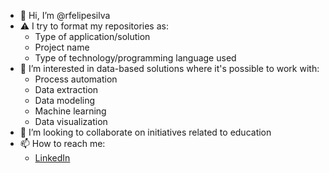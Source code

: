 - 👋 Hi, I’m @rfelipesilva
- :warning: I try to format my repositories as:
  * Type of application/solution
  * Project name
  * Type of technology/programming language used
- 👀 I’m interested in data-based solutions where it's possible to work with:
  * Process automation
  * Data extraction
  * Data modeling
  * Machine learning
  * Data visualization
- 💞️ I’m looking to collaborate on initiatives related to education
- 📫 How to reach me:
  * [LinkedIn](https://www.linkedin.com/in/renan-silva-16960313a/)

<!---
rfelipesilva/rfelipesilva is a ✨ special ✨ repository because its `README.md` (this file) appears on your GitHub profile.
You can click the Preview link to take a look at your changes.
--->
